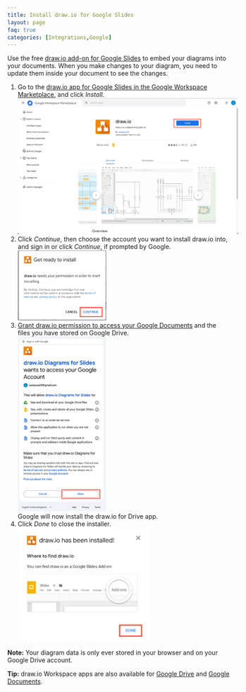 ```yaml
---
title: Install draw.io for Google Slides
layout: page
faq: true
categories: [Integrations,Google]
---
```


Use the free [draw.io add-on for Google Slides](https://workspace.google.com/u/0/marketplace/app/drawio/588283048931) to embed your diagrams into your documents. When you make changes to your diagram, you need to update them inside your document to see the changes.

1. Go to the [draw.io app for Google Slides in the Google Workspace Marketplace](https://workspace.google.com/u/0/marketplace/app/drawio/588283048931), and click _Install_.
<br /><img src="/assets/img/blog/diagrams-slides-google-marketplace.png" style="width=100%;max-width:500px;height:auto;" alt="Install the diagrams for Docs add-on from the Google Marketplace">
1. Click _Continue_, then choose the account you want to install draw.io into, and sign in or click _Continue_, if prompted by Google. 
<br /><img src="/assets/img/blog/google-drive-drawio-install-start.png" style="width=100%;max-width:200px;height:auto;" alt="Install the draw.io app for Google Docs via the Google Workspace Marketplace">
1. [Grant draw.io permission to access your Google Documents](/doc/faq/gsuite-permissions) and the files you have stored on Google Drive.
<br /><img src="/assets/img/blog/diagrams-sheets-grant-permission.png" style="width=100%;max-width:200px;height:auto;" alt="Grant permission for draw.ioto access your Google Drive files and Google Docs">
<br />Google will now install the draw.io for Drive app.
1. Click _Done_ to close the installer. 
<br /><img src="/assets/img/blog/google-slides-drawio-install-finish.png" style="width=100%;max-width:300px;height:auto;" alt="Install the draw.io app for Google Drive via the Google Workspace Marketplace">

**Note:** Your diagram data is only ever stored in your browser and on your Google Drive account.

**Tip:** draw.io Workspace apps are also available for [Google Drive](/doc/faq/google-drive-install-drawio.html) and [Google Documents](/doc/faq/google-docs-diagrams.html).